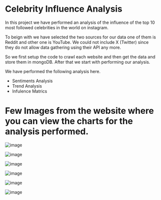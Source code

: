 # Celebrity Influence Analysis

In this project we have performed an analysis of the influence of the top 10 most followed celebrities in the world on instagram.

To beign with we have selected the two sources for our data one of them is Reddit and other one is YouTube. We could not include X (Twitter) since they do not allow data gathering using their API any more.

So we first setup the code to crawl each website and then get the data and store them in mongoDB. After that we start with performing our analysis.

We have performed the following analysis here.
  - Sentiments Analysis
  - Trend Analysis
  - Infulence Matrics


# Few Images from the website where you can view the charts for the analysis performed.

![image](https://github.com/bhavityogeshshah/Celebrity-Influence-Analysis/assets/113150156/2c57c33f-5c23-4d27-af66-49a7121ae6e7)


![image](https://github.com/bhavityogeshshah/Celebrity-Influence-Analysis/assets/113150156/91de60ca-b67d-4229-a6e0-ad01db132ae7)


![image](https://github.com/bhavityogeshshah/Celebrity-Influence-Analysis/assets/113150156/6c013c9b-4646-45c5-9865-c462099e3227)


![image](https://github.com/bhavityogeshshah/Celebrity-Influence-Analysis/assets/113150156/520f432a-c700-4f7a-beee-2a1363312348)


![image](https://github.com/bhavityogeshshah/Celebrity-Influence-Analysis/assets/113150156/f09caed9-ee07-4696-9797-ece3e431ca68)


![image](https://github.com/bhavityogeshshah/Celebrity-Influence-Analysis/assets/113150156/475b8c7b-8ea5-4197-8d19-9b40e95eb89e)



